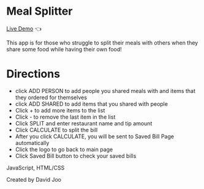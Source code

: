# Meal Splitter

[Live Demo](https://davidjoo3.github.io/meal-splitter/) :point_left:

This app is for those who struggle to split their meals with others when they share some food while having their own food!

# Directions
- click ADD PERSON to add people you shared meals with and items that they ordered for themselves
- click ADD SHARED to add items that you shared with people
- Click + to add more items to the list
- Click - to remove the last item in the list
- Click SPLIT and enter restaurant name and tip amount
- Click CALCULATE to split the bill
- After you click CALCULATE, you will be sent to Saved Bill Page automatically
- Click the logo to go back to main page
- Click Saved Bill button to check your saved bills

JavaScript, HTML/CSS

Created by David Joo
